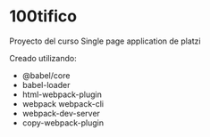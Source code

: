 # 100tifico
Proyecto del curso Single page application de platzi

Creado utilizando:
- @babel/core 
- babel-loader 
- html-webpack-plugin 
- webpack webpack-cli 
- webpack-dev-server
- copy-webpack-plugin
